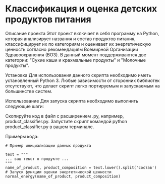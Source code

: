 # Классификация и оценка детских продуктов питания

Описание проекта
Этот проект включает в себя программу на Python, которая анализирует названия и состав продуктов питания, классифицирует их по категориям и оценивает их энергетическую ценность согласно рекомендациям Всемирной Организации Здравоохранения (ВОЗ). В данный момент поддерживаются две категории: "Сухие каши и крахмальные продукты" и "Молочные продукты".

Установка
Для использования данного скрипта необходимо иметь установленный Python 3. Любые зависимости от сторонних библиотек отсутствуют, что делает скрипт легко портируемым и запускаемым на большинстве систем.

Использование
Для запуска скрипта необходимо выполнить следующие шаги:

Скопируйте код в файл с расширением .py, например, product_classifier.py.
Запустите скрипт командой python product_classifier.py в вашем терминале.

Примеры кода:

    # Пример инициализации данных продукта
    
    text = """
    ... ваш текст о продукте ...
    """
    name_of_product, product_composition = text.lower().split('состав')
    # Запуск функции оценки энергетической ценности
    normal_energy(name_of_product, product_composition)
